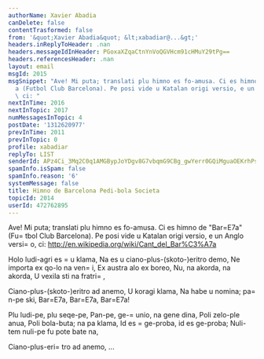 ```yaml
---
authorName: Xavier Abadia
canDelete: false
contentTrasformed: false
from: '&quot;Xavier Abadia&quot; &lt;xabadiar@...&gt;'
headers.inReplyToHeader: .nan
headers.messageIdInHeader: PGoxaXZqaCtnYnVoQGVHcm91cHMuY29tPg==
headers.referencesHeader: .nan
layout: email
msgId: 2015
msgSnippet: "Ave! Mi puta; translati plu himno es fo-amusa. Ci es himno de Bar\xE7\
  a (Futbol Club Barcelona). Pe posi vide u Katalan origi versio, e un Anglo versio,\
  \ ci: "
nextInTime: 2016
nextInTopic: 2017
numMessagesInTopic: 4
postDate: '1312620977'
prevInTime: 2011
prevInTopic: 0
profile: xabadiar
replyTo: LIST
senderId: APz4Ci_3Mq2C0q1AMGBypJoYDgv8G7vbqmG9CBg_gwYerr0GQiMguaOEKrhPsxEw0bnv0OGT6yqER34Y18o-PYQuntXlddbI3xLo
spamInfo.isSpam: false
spamInfo.reason: '6'
systemMessage: false
title: Himno de Barcelona Pedi-bola Societa
topicId: 2014
userId: 472762895
---
```


Ave! Mi puta; translati plu himno es fo-amusa. Ci es himno de "Bar=E7a" (Fu=
tbol Club Barcelona). Pe posi vide u Katalan origi versio, e un Anglo versi=
o, ci:
http://en.wikipedia.org/wiki/Cant_del_Bar%C3%A7a

Holo ludi-agri es =
u klama,
Na es u ciano-plus-(skoto-)eritro demo,
Ne importa ex qo-lo na ven=
i,
Ex austra alo ex boreo,
Nu, na akorda, na akorda,
U vexila sti na fratri=
,

Ciano-plus-(skoto-)eritro ad anemo,
U koragi klama,
Na habe u nomina; pa=
n-pe ski,
Bar=E7a, Bar=E7a, Bar=E7a!

Plu ludi-pe, plu seqe-pe,
Pan-pe, ge-=
unio, na gene dina,
Poli zelo-ple anua,
Poli bola-buta; na pa klama,
Id es =
ge-proba, id es ge-proba;
Nuli-tem nuli-pe fu pote bate na,

Ciano-plus-eri=
tro ad anemo,
...


